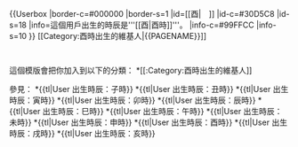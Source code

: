 {{Userbox
  |border-c=#000000
  |border-s=1
  |id=[[酉|<span style="color:#ffffff;">酉</span>]]
  |id-c=#30D5C8
  |id-s=18
  |info=這個用戶出生的時辰是'''[[酉|酉時]]'''。
  |info-c=#99FFCC
  |info-s=10
}} 
 <includeonly>[[Category:酉時出生的維基人|{{PAGENAME}}]]</includeonly>
<noinclude>
<p style="clear: both; padding-top: 2em">
這個模版會把你加入到以下的分類：
*[[:Category:酉時出生的維基人]]

參見：
*{{tl|User 出生時辰：子時}}
*{{tl|User 出生時辰：丑時}}
*{{tl|User 出生時辰：寅時}}
*{{tl|User 出生時辰：卯時}}
*{{tl|User 出生時辰：辰時}}
*{{tl|User 出生時辰：巳時}}
*{{tl|User 出生時辰：午時}}
*{{tl|User 出生時辰：未時}}
*{{tl|User 出生時辰：申時}}
*{{tl|User 出生時辰：酉時}}
*{{tl|User 出生時辰：戌時}}
*{{tl|User 出生時辰：亥時}}
</p>

</noinclude>